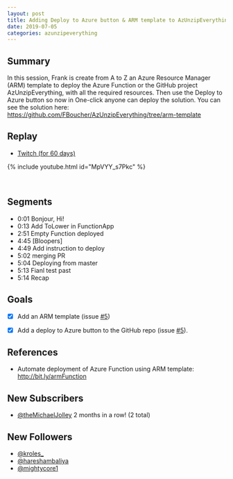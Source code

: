 ```yaml
---
layout: post
title: Adding Deploy to Azure button & ARM template to AzUnzipEverything Azure Function and Blob Storage
date: 2019-07-05
categories: azunzipeverything
---
```



## Summary

In this session, Frank is create from A to Z an Azure Resource Manager (ARM) template to deploy the Azure Function or the GitHub project AzUnzipEverything, with all the required resources. Then use the Deploy to Azure button so now in One-click anyone can deploy the solution. You can see the solution here: https://github.com/FBoucher/AzUnzipEverything/tree/arm-template

## Replay

- [Twitch (for 60 days)](https://www.twitch.tv/videos/448585633)

{% include youtube.html id="MpVYY_s7Pkc" %}

<br/><!--more-->


Segments
--------

- 0:01 Bonjour, Hi!
- 0:13 Add ToLower in FunctionApp
- 2:51 Empty Function deployed
- 4:45 [Bloopers]
- 4:49 Add instruction to deploy
- 5:02 merging PR
- 5:04 Deploying from master
- 5:13 Fianl test past
- 5:14 Recap


Goals
-----

- [X] Add an ARM template (issue [#5](https://github.com/FBoucher/AzUnzipEverything/issues/5))
- [X] Add a deploy to Azure button to the GitHub repo (issue [#5](https://github.com/FBoucher/AzUnzipEverything/issues/5)).


References
----------

- Automate deployment of Azure Function using ARM template: http://bit.ly/armFunction

New Subscribers
---------------

- [@theMichaelJolley](https://www.twitch.tv/theMichaelJolley) 2 months in a row! (2 total)


New Followers
-------------

- [@kroles_](https://www.twitch.tv/kroles_)
- [@hareshambaliya](https://www.twitch.tv/hareshambaliya)
- [@mightycore1](https://www.twitch.tv/mightycore1)

